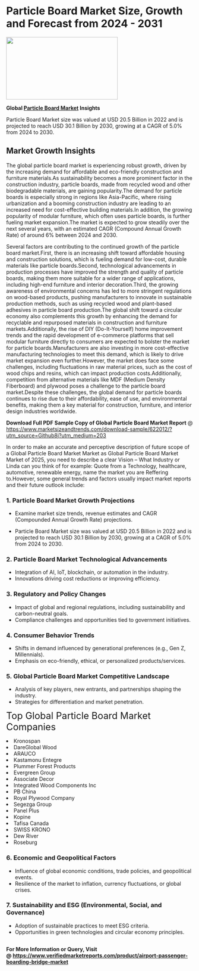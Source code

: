 <H1>Particle Board Market Size, Growth and Forecast from 2024 - 2031</H1><img class="aligncenter size-medium wp-image-584254" src="https://thirdeyenews.in/wp-content/uploads/2024/09/Global-Market-Research-300x168.jpeg" alt="" width="300" height="168" /><p><strong>Global&nbsp;<a href="https://www.marketsizeandtrends.com/download-sample/622012/?utm_source=Github8j?utm_medium=203">Particle Board Market</a> Insights</strong></p><p>Particle Board Market size was valued at USD 20.5 Billion in 2022 and is projected to reach USD 30.1 Billion by 2030, growing at a CAGR of 5.0% from 2024 to 2030.</p><p><h2>Market Growth Insights</h2> <p>The global particle board market is experiencing robust growth, driven by the increasing demand for affordable and eco-friendly construction and furniture materials.As sustainability becomes a more prominent factor in the construction industry, particle boards, made from recycled wood and other biodegradable materials, are gaining popularity.The demand for particle boards is especially strong in regions like Asia-Pacific, where rising urbanization and a booming construction industry are leading to an increased need for cost-effective building materials.In addition, the growing popularity of modular furniture, which often uses particle boards, is further fueling market expansion.The market is expected to grow steadily over the next several years, with an estimated CAGR (Compound Annual Growth Rate) of around 6% between 2024 and 2030.</p> <p>Several factors are contributing to the continued growth of the particle board market.First, there is an increasing shift toward affordable housing and construction solutions, which is fueling demand for low-cost, durable materials like particle boards.Second, technological advancements in production processes have improved the strength and quality of particle boards, making them more suitable for a wider range of applications, including high-end furniture and interior decoration.Third, the growing awareness of environmental concerns has led to more stringent regulations on wood-based products, pushing manufacturers to innovate in sustainable production methods, such as using recycled wood and plant-based adhesives in particle board production.The global shift toward a circular economy also complements this growth by enhancing the demand for recyclable and repurposed materials in construction and furniture markets.Additionally, the rise of DIY (Do-It-Yourself) home improvement trends and the rapid development of e-commerce platforms that sell modular furniture directly to consumers are expected to bolster the market for particle boards.Manufacturers are also investing in more cost-effective manufacturing technologies to meet this demand, which is likely to drive market expansion even further.However, the market does face some challenges, including fluctuations in raw material prices, such as the cost of wood chips and resins, which can impact production costs.Additionally, competition from alternative materials like MDF (Medium Density Fiberboard) and plywood poses a challenge to the particle board market.Despite these challenges, the global demand for particle boards continues to rise due to their affordability, ease of use, and environmental benefits, making them a key material for construction, furniture, and interior design industries worldwide.<p><span class=""><strong>Download Full PDF Sample Copy of Global Particle Board Market Report</strong> @ <a href="https://www.marketsizeandtrends.com/download-sample/622012/?utm_source=Github8j?utm_medium=203" target="_blank">https://www.marketsizeandtrends.com/download-sample/622012/?utm_source=Github8j?utm_medium=203</a></span></p><p>In order to make an accurate and perceptive description of future scope of a Global&nbsp;Particle Board Market Market as Global&nbsp;Particle Board Market Market of 2025, you need to describe a clear Vision &ndash; What Industry or Linda can you think of for example: Quote from a Technology, healthcare, automotive, renewable energy, name the market you are Reffering to.However, some general trends and factors usually impact market reports and their future outlook include:</p><h3>1.&nbsp;<strong>Particle Board Market Growth Projections</strong></h3><ul><li>Examine market size trends, revenue estimates and CAGR (Compounded Annual Growth Rate) projections.</li><li><p>Particle Board Market size was valued at USD 20.5 Billion in 2022 and is projected to reach USD 30.1 Billion by 2030, growing at a CAGR of 5.0% from 2024 to 2030.</p></li></ul><h3>2.&nbsp;<strong>Particle Board Market Technological Advancements</strong></h3><ul><li>Integration of AI, IoT, blockchain, or automation in the industry.</li><li>Innovations driving cost reductions or improving efficiency.</li></ul><h3>3.&nbsp;<strong>Regulatory and Policy Changes</strong></h3><ul><li>Impact of global and regional regulations, including sustainability and carbon-neutral goals.</li><li>Compliance challenges and opportunities tied to government initiatives.</li></ul><h3>4.&nbsp;<strong>Consumer Behavior Trends</strong></h3><ul><li>Shifts in demand influenced by generational preferences (e.g., Gen Z, Millennials).</li><li>Emphasis on eco-friendly, ethical, or personalized products/services.</li></ul><h3>5.&nbsp;<strong>Global Particle Board Market Competitive Landscape</strong></h3><ul><li>Analysis of key players, new entrants, and partnerships shaping the industry.</li><li>Strategies for differentiation and market penetration.</li></ul><p data-pm-slice="1 1 []"><span style="color: inherit; font-family: inherit; font-size: 25px;">Top Global Particle Board Market Companies</span></p><div class="" data-test-id=""><p><li>Kronospan</li><li> DareGlobal Wood</li><li> ARAUCO</li><li> Kastamonu Entegre</li><li> Plummer Forest Products</li><li> Evergreen Group</li><li> Associate Decor</li><li> Integrated Wood Components Inc</li><li> PB China</li><li> Royal Plywood Company</li><li> Segezga Group</li><li> Panel Plus</li><li> Kopine</li><li> Tafisa Canada</li><li> SWISS KRONO</li><li> Dew River</li><li> Roseburg</li></p></div><h3>6.&nbsp;<strong>Economic and Geopolitical Factors</strong></h3><ul><li>Influence of global economic conditions, trade policies, and geopolitical events.</li><li>Resilience of the market to inflation, currency fluctuations, or global crises.</li></ul><h3>7.&nbsp;<strong>Sustainability and ESG (Environmental, Social, and Governance)</strong></h3><ul><li>Adoption of sustainable practices to meet ESG criteria.</li><li>Opportunities in green technologies and circular economy principles.</li></ul><h2><strong style="font-size: 14px;">For More Information or Query, Visit @&nbsp;</strong><a style="background-color: #ffffff; font-size: 14px;" href="https://www.marketsizeandtrends.com/report/particle-board-market/" target="_blank">https://www.verifiedmarketreports.com/product/airport-passenger-boarding-bridge-market</a></h2>